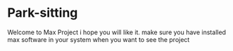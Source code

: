 # Park-sitting

Welcome to Max Project
i hope you will like it.
make sure you have installed max software in your system when you want to 
see the project
